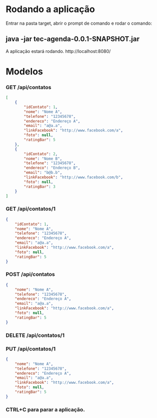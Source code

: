 # Rodando a aplicação

Entrar na pasta target, abrir o prompt de comando e rodar o comando:

## java -jar tec-agenda-0.0.1-SNAPSHOT.jar

A aplicação estará rodando.
http://localhost:8080/

# Modelos

### GET /api/contatos

```json
[
    {
        "idContato": 1,
        "nome": "Nome A",
        "telefone": "12345678",
        "endereco": "Endereço A",
        "email": "a@a.a",
        "linkFacebook": "http://www.facebook.com/a",
        "foto": null,
        "ratingBar": 5
    },
    {
        "idContato": 2,
        "nome": "Nome B",
        "telefone": "12345678",
        "endereco": "Endereço B",
        "email": "b@b.b",
        "linkFacebook": "http://www.facebook.com/b",
        "foto": null,
        "ratingBar": 3
    }
]
```

### GET /api/contatos/1

```json
{
    "idContato": 1,
    "nome": "Nome A",
    "telefone": "12345678",
    "endereco": "Endereço A",
    "email": "a@a.a",
    "linkFacebook": "http://www.facebook.com/a",
    "foto": null,
    "ratingBar": 5
}
```

### POST /api/contatos

```json
{
    "nome": "Nome A",
    "telefone": "12345678",
    "endereco": "Endereço A",
    "email": "a@a.a",
    "linkFacebook": "http://www.facebook.com/a",
    "foto": null,
    "ratingBar": 5
}
```

### DELETE /api/contatos/1

### PUT /api/contatos/1

```json
{
    "nome": "Nome A",
    "telefone": "12345678",
    "endereco": "Endereço A",
    "email": "a@a.a",
    "linkFacebook": "http://www.facebook.com/a",
    "foto": null,
    "ratingBar": 5
}
```

### CTRL+C para parar a aplicação.
